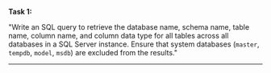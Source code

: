 **Task 1:**

"Write an SQL query to retrieve the database name, schema name, table name, column name, and column data type for all tables across all databases in a SQL Server instance. Ensure that system databases (`master`, `tempdb`, `model`, `msdb`) are excluded from the results."

---


